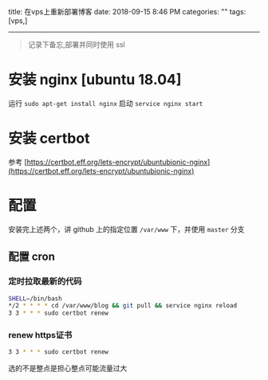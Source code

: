 title: 在vps上重新部署博客
date: 2018-09-15 8:46 PM
categories: ""
tags: [vps,]

---

> 记录下备忘,部署并同时使用 ssl

<!--more-->

# 安装 nginx [ubuntu 18.04]

运行 `sudo apt-get install nginx`
启动 `service nginx start`

# 安装 certbot

参考 [https://certbot.eff.org/lets-encrypt/ubuntubionic-nginx](https://certbot.eff.org/lets-encrypt/ubuntubionic-nginx)

# 配置

安装完上述两个，讲 github 上的指定位置 `/var/www` 下，并使用 `master` 分支

## 配置 cron

### 定时拉取最新的代码

```bash
SHELL=/bin/bash
*/2 * * * * cd /var/www/blog && git pull && service nginx reload
3 3 * * * sudo certbot renew
```

### renew https证书

```bash
3 3 * * * sudo certbot renew
```

选的不是整点是担心整点可能流量过大
